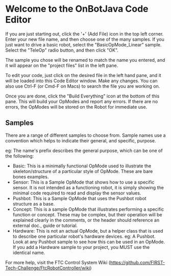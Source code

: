 # Welcome to the OnBotJava Code Editor

If you are just starting out, click the '+' (Add File) icon in the top left corner.
Enter your new file name, and then choose one of the many samples.
If you just want to drive a basic robot, select the "BasicOpMode_Linear" sample.
Select the "TeleOp" radio button, and then click "OK".

The sample you chose will be renamed to match the name you entered, and it 
will appear on the "project files" list in the left pane.

To edit your code, just click on the desired file in the left hand pane, 
and it will be loaded into this Code Editor window. Make any changes. You can also
use Ctrl-F (or Cmd-F on Macs) to search the file you are working on.

Once you are done, click the "Build Everything" icon at the bottom of this pane.
This will build your OpModes and report any errors.
If there are no errors, the OpModes will be stored on the Robot for immediate use.

## Samples

There are a range of different samples to choose from.
Sample names use a convention which helps to indicate their general, and specific, purpose.

eg: The name's prefix describes the general purpose, which can be one of the following:

* Basic:    This is a minimally functional OpMode used to illustrate the skeleton\/structure
            of a particular style of OpMode.  These are bare bones examples.
* Sensor:   This is a Sample OpMode that shows how to use a specific sensor.
            It is not intended as a functioning robot, it is simply showing the minimal code
            required to read and display the sensor values.
* Pushbot:  This is a Sample OpMode that uses the Pushbot robot structure as a base.
* Concept:	This is a sample OpMode that illustrates performing a specific function or concept.
            These may be complex, but their operation will be explained clearly in the comments,
            or the header should reference an external doc., guide or tutorial.
* Hardware: This is not an actual OpMode, but a helper class that is used to describe
            one particular robot's hardware devices. eg: A Pushbot.  Look at any
            Pushbot sample to see how this can be used in an OpMode.
            If you add a Hardware sample to your project, you MUST use the identical name.

For more help, visit the FTC Control System Wiki (https://github.com/FIRST-Tech-Challenge/FtcRobotController/wiki)


